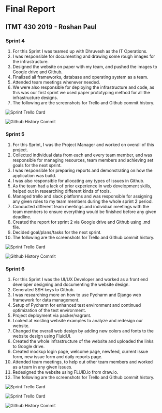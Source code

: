 # Final Report

## ITMT 430 2019 - Roshan Paul

### Sprint 4

1. For this Sprint I was teamed up with Dhruvesh as the IT Operations.
1. I was responsible for documenting and drawing some rough images for the infrastructure.
1. Designed the website on paper with my team, and pushed the images to Google drive and Github.
1. Finalized all frameworks, database and operating system as a team.
1. Attended team meetings whenever needed.
1. We were also responsible for deploying the infrastructure and code, as this was our first sprint we used paper prototyping method for all the infrastructure designs.
1. The following are the screenshots for Trello and Github commit history.

![Sprint Trello Card](images/Sprint1_Trello.PNG)


![Github History Commit](images/Sprint1_Github.PNG)

### Sprint 5

1. For this Sprint, I was the Project Manager and worked on overall of this project.
1. Collected individual data from each and every team member, and was responsible for managing resources, team members and achieving set goals for the next sprint.
1. I was responsible for preparing reports and demonstrating on how the application was build.
1. I was also responsible for allocating any types of issues in Github.
1. As the team had a lack of prior experience in web development skills, helped out in researching different kinds of tools.
1. Managed trello and slack platforms and was responsible for assigning any given roles to my team members during the whole sprint 2 period.
1. Conducted different team meetings and individual meetings with the team members to ensure everything would be finished before any given deadline.
1. Created the report for sprint 2 via Google drive and Github using .md file.
1. Decided goal/plans/tasks for the next sprint.
1. The following are the screenshots for Trello and Github commit history.

![Sprint Trello Card](images/Sprint2_Trello.PNG)


![Github History Commit](images/Sprint2_Github.PNG)

### Sprint 6

1. For this Sprint I was the UI/UX Developer and worked as a front end developer designing and documenting the website design.
1. Generated SSH keys to Github.
1. I was researching more on how to use Pycharm and Django web framework for data management.
1. Setup of Pycharm for enhanced test environment and continued optimization of the test environment.
1. Project deployment via packer/vagrant.
1. Looked at existing website examples to analyze and redesign our website.
1. Changed the overall web design by adding new colors and fonts to the website design using FluidUI.
1. Created the whole infrastructure of the website and uploaded the links to Google drive.
1. Created mockup login page, welcome page, newfeed, current issue form, new issue form and daily reports page.
1. Attended team meetings, to help out other team members and worked as a team in any given issues.
1. Redesigned the website using FLUID.io from draw.io.
1. The following are the screenshots for Trello and Github commit history.

![Sprint Trello Card](images/Sprint3_Trello.PNG)


![Sprint Trello Card](images/Sprint3.1_Trello.PNG)


![Github History Commit](images/Sprint3_Github.PNG)
